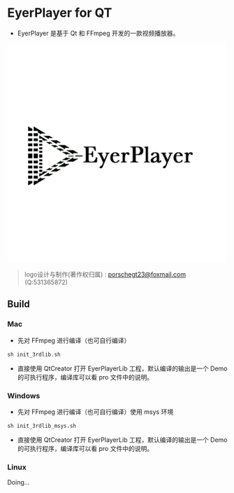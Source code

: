 # EyerPlayer for QT

- EyerPlayer 是基于 Qt 和 FFmpeg 开发的一款视频播放器。


<img src="logo@400x400.png" width="500px" />

> logo设计与制作(著作权归属) : porschegt23@foxmail.com (Q:531365872)

## Build

### Mac

- 先对 FFmpeg 进行编译（也可自行编译）

```
sh init_3rdlib.sh
```
- 直接使用 QtCreator 打开 EyerPlayerLib 工程，默认编译的输出是一个 Demo 的可执行程序，编译库可以看 pro 文件中的说明。

### Windows

- 先对 FFmpeg 进行编译（也可自行编译）使用 msys 环境

```
sh init_3rdlib_msys.sh
```
- 直接使用 QtCreator 打开 EyerPlayerLib 工程，默认编译的输出是一个 Demo 的可执行程序，编译库可以看 pro 文件中的说明。

### Linux

Doing...
